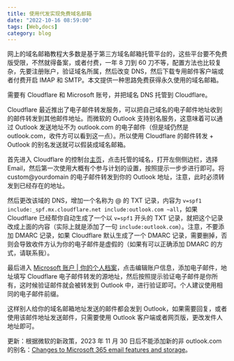 ```yaml
---
title: 使用代发实现免费域名邮箱
date: "2022-10-16 08:59:00"
tags: [Web,docs]
category: blog
---
```

网上的域名邮箱教程大多数是基于第三方域名邮箱托管平台的，这些平台要不免费版受限，不然就得备案，或者付费，一年 8 刀到 60 刀不等，配置方法也比较复杂，先要注册账户，验证域名所属，然后改变 DNS，然后下载专用邮件客户端或者付费开启 IMAP 和 SMTP。本文提供一种思路免费获得永久使用的域名邮箱。

<!-- more -->

需要有 Cloudflare 和 Microsoft 账号，并把域名 DNS 托管到 Cloudflare。

Cloudflare 最近推出了电子邮件转发服务，可以把自己域名的电子邮件地址收到的邮件转发到其他邮件地址。而微软的 Outlook 支持别名服务，这意味着可以通过 Outlook 发送地址不为 outlook.com 的电子邮件（但是域仍然是 outlook.com，收件方可以看到这一点）。所以使用 Cloudflare 的邮件转发 + Outlook 的别名发送就可以假装成域名邮箱。

首先进入 Cloudflare 的控制台[主页](//dash.cloudflare.com)，点击托管的域名，打开左侧侧边栏，选择 Email，然后第一次使用大概有个参与计划的设置，按照提示一步步进行即可。将 custom@yourdomain 的电子邮件转发到你的 Outlook 地址，注意，此时必须转发到已经存在的地址。

然后更改该域的 DNS，增加一个名称为 @ 的 TXT 记录，内容为 `v=spf1 include:_spf.mx.cloudflare.net include:outlook.com ~all`，如果 Cloudflare 已经帮你自动生成了一个以 `v=spf1` 开头的 TXT 记录，就把这个记录改成上面的内容（实际上就是添加了一句 `include:outlook.com`）。注意，不要添加 DMARC 记录，如果 Cloudflare 默认生成了一个 DMARC 记录，需要删掉，否则会导致收件方认为你的电子邮件是虚假的（如果有可以正确添加 DMARC 的方式，请联系我）。

最后进入 [Microsoft 账户 \| 你的个人档案](//account.microsoft.com/profile)，点击编辑账户信息，添加电子邮件，地址填写 Cloudflare 电子邮件转发的源地址，然后按照提示验证电子邮件是你所有，这时候验证邮件就会被转发到 Outlook 中，进行验证即可。个人建议使用相同的电子邮件前缀。

这样别人给你的域名邮箱地址发送的邮件都会发到 Outlook，如果需要回复，或者使用该邮件地址发送邮件，只需要使用 Outlook 客户端或者网页版，更改发件人地址即可。

更新：根据微软的新政策，2023 年 11 月 30 日后不能添加新的非 outlook.com 的别名：[Changes to Microsoft 365 email features and storage](https://support.microsoft.com/en-us/office/changes-to-microsoft-365-email-features-and-storage-e888d746-61e5-49e3-9bd1-94b88e9be988)。
